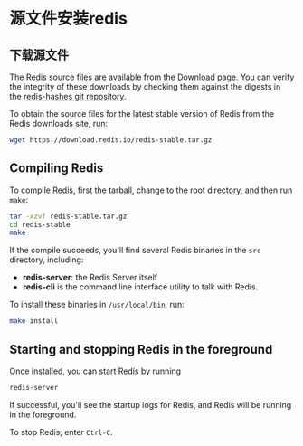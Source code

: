 # 源文件安装redis

## 下载源文件

The Redis source files are available from the [Download](https://redis.io/download) page. You can verify the integrity of these downloads by checking them against the digests in the [redis-hashes git repository](https://github.com/redis/redis-hashes).

To obtain the source files for the latest stable version of Redis from the Redis downloads site, run:

```bash
wget https://download.redis.io/redis-stable.tar.gz
```

## Compiling Redis

To compile Redis, first the tarball, change to the root directory, and then run `make`:

```bash
tar -xzvf redis-stable.tar.gz
cd redis-stable
make
```

If the compile succeeds, you'll find several Redis binaries in the `src` directory, including:

- **redis-server**: the Redis Server itself
- **redis-cli** is the command line interface utility to talk with Redis.

To install these binaries in `/usr/local/bin`, run:

```bash
make install
```

## Starting and stopping Redis in the foreground

Once installed, you can start Redis by running

```bash
redis-server
```

If successful, you'll see the startup logs for Redis, and Redis will be running in the foreground.

To stop Redis, enter `Ctrl-C`.
